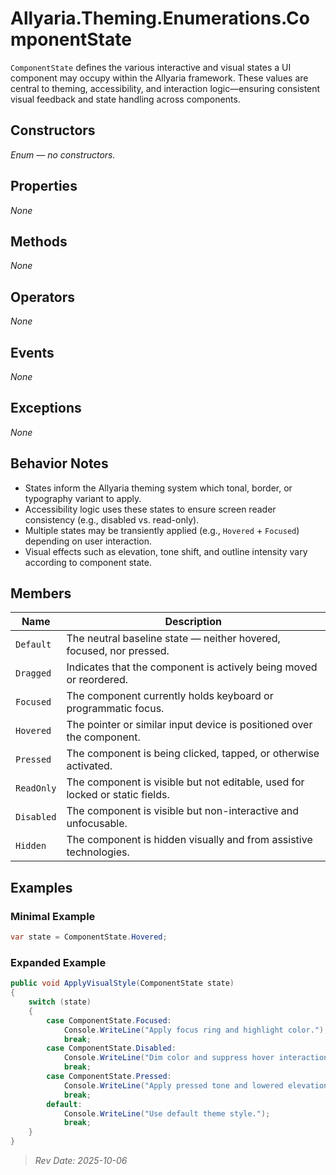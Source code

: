 ﻿# Allyaria.Theming.Enumerations.ComponentState

`ComponentState` defines the various interactive and visual states a UI component may occupy within the Allyaria
framework.
These values are central to theming, accessibility, and interaction logic—ensuring consistent visual feedback and state
handling across components.

## Constructors

*Enum — no constructors.*

## Properties

*None*

## Methods

*None*

## Operators

*None*

## Events

*None*

## Exceptions

*None*

## Behavior Notes

* States inform the Allyaria theming system which tonal, border, or typography variant to apply.
* Accessibility logic uses these states to ensure screen reader consistency (e.g., disabled vs. read-only).
* Multiple states may be transiently applied (e.g., `Hovered` + `Focused`) depending on user interaction.
* Visual effects such as elevation, tone shift, and outline intensity vary according to component state.

## Members

| Name       | Description                                                                  |
|------------|------------------------------------------------------------------------------|
| `Default`  | The neutral baseline state — neither hovered, focused, nor pressed.          |
| `Dragged`  | Indicates that the component is actively being moved or reordered.           |
| `Focused`  | The component currently holds keyboard or programmatic focus.                |
| `Hovered`  | The pointer or similar input device is positioned over the component.        |
| `Pressed`  | The component is being clicked, tapped, or otherwise activated.              |
| `ReadOnly` | The component is visible but not editable, used for locked or static fields. |
| `Disabled` | The component is visible but non-interactive and unfocusable.                |
| `Hidden`   | The component is hidden visually and from assistive technologies.            |

## Examples

### Minimal Example

```csharp
var state = ComponentState.Hovered;
```

### Expanded Example

```csharp
public void ApplyVisualStyle(ComponentState state)
{
    switch (state)
    {
        case ComponentState.Focused:
            Console.WriteLine("Apply focus ring and highlight color.");
            break;
        case ComponentState.Disabled:
            Console.WriteLine("Dim color and suppress hover interactions.");
            break;
        case ComponentState.Pressed:
            Console.WriteLine("Apply pressed tone and lowered elevation.");
            break;
        default:
            Console.WriteLine("Use default theme style.");
            break;
    }
}
```

> *Rev Date: 2025-10-06*
